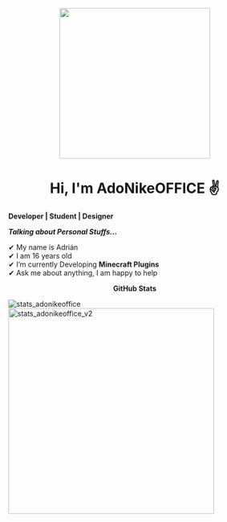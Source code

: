 <p align="center">
<img src="https://i.imgur.com/g5mxela.gif" width="300"/>

<h1 align="center"> Hi, I'm AdoNikeOFFICE ✌</h1>
<b align="center">Developer | Student | Designer</b>
</p>

***Talking about Personal Stuffs...***

✔ My name is Adrián<br>
✔ I am 16 years old<br>
✔ I’m currently Developing **Minecraft Plugins**<br>
✔ Ask me about anything, I am happy to help<br>

<p align="center">
 <b>GitHub Stats</b>
<p>
 
<img align="left" src="https://github-readme-stats.vercel.app/api/top-langs?username=adonikeoffice&show_icons=true&locale=en&layout=compact" alt="stats_adonikeoffice"/>

<img align="center" src="https://github-readme-stats.vercel.app/api?username=adonikeoffice&show_icons=true&locale=en" alt="stats_adonikeoffice_v2" width="410"/>
